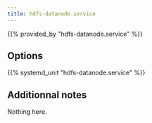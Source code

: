 ```yaml
---
title: hdfs-datanode.service
---
```


{{% provided_by "hdfs-datanode.service" %}}

## Options

{{% systemd_unit "hdfs-datanode.service" %}}

## Additionnal notes

Nothing here.